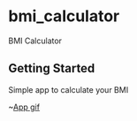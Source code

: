 # bmi_calculator

BMI Calculator

## Getting Started

Simple app to calculate your BMI

~[App gif](animated.gif)